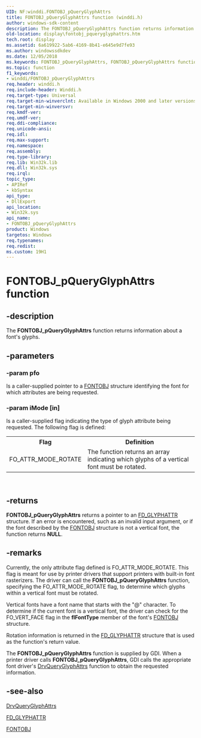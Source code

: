 ```yaml
---
UID: NF:winddi.FONTOBJ_pQueryGlyphAttrs
title: FONTOBJ_pQueryGlyphAttrs function (winddi.h)
author: windows-sdk-content
description: The FONTOBJ_pQueryGlyphAttrs function returns information about a font's glyphs.
old-location: display\fontobj_pqueryglyphattrs.htm
tech.root: display
ms.assetid: 6a619922-5ab6-4169-8b41-e645e9d7fe93
ms.author: windowssdkdev
ms.date: 12/05/2018
ms.keywords: FONTOBJ_pQueryGlyphAttrs, FONTOBJ_pQueryGlyphAttrs function [Display Devices], display.fontobj_pqueryglyphattrs, gdifncs_d646608d-3765-4cc7-aeff-bf5dc050d6b5.xml, winddi/FONTOBJ_pQueryGlyphAttrs
ms.topic: function
f1_keywords:
- winddi/FONTOBJ_pQueryGlyphAttrs
req.header: winddi.h
req.include-header: Winddi.h
req.target-type: Universal
req.target-min-winverclnt: Available in Windows 2000 and later versions of the Windows operating systems.
req.target-min-winversvr: 
req.kmdf-ver: 
req.umdf-ver: 
req.ddi-compliance: 
req.unicode-ansi: 
req.idl: 
req.max-support: 
req.namespace: 
req.assembly: 
req.type-library: 
req.lib: Win32k.lib
req.dll: Win32k.sys
req.irql: 
topic_type:
- APIRef
- kbSyntax
api_type:
- DllExport
api_location:
- Win32k.sys
api_name:
- FONTOBJ_pQueryGlyphAttrs
product: Windows
targetos: Windows
req.typenames: 
req.redist: 
ms.custom: 19H1
---
```


# FONTOBJ_pQueryGlyphAttrs function


## -description


The <b>FONTOBJ_pQueryGlyphAttrs</b> function returns information about a font's glyphs.


## -parameters




### -param pfo

Is a caller-supplied pointer to a <a href="https://docs.microsoft.com/windows/desktop/api/winddi/ns-winddi-fontobj">FONTOBJ</a> structure identifying the font for which attributes are being requested.


### -param iMode [in]

Is a caller-supplied flag indicating the type of glyph attribute being requested. The following flag is defined:

<table>
<tr>
<th>Flag</th>
<th>Definition</th>
</tr>
<tr>
<td>
FO_ATTR_MODE_ROTATE

</td>
<td>
The function returns an array indicating which glyphs of a vertical font must be rotated.

</td>
</tr>
</table>
 


## -returns



<b>FONTOBJ_pQueryGlyphAttrs</b> returns a pointer to an <a href="https://docs.microsoft.com/windows/desktop/api/winddi/ns-winddi-fd_glyphattr">FD_GLYPHATTR</a> structure. If an error is encountered, such as an invalid input argument, or if the font described by the <a href="https://docs.microsoft.com/windows/desktop/api/winddi/ns-winddi-fontobj">FONTOBJ</a> structure is not a vertical font, the function returns <b>NULL</b>.




## -remarks



Currently, the only attribute flag defined is FO_ATTR_MODE_ROTATE. This flag is meant for use by printer drivers that support printers with built-in font rasterizers. The driver can call the <b>FONTOBJ_pQueryGlyphAttrs</b> function, specifying the FO_ATTR_MODE_ROTATE flag, to determine which glyphs within a vertical font must be rotated.

Vertical fonts have a font name that starts with the "@" character. To determine if the current font is a vertical font, the driver can check for the FO_VERT_FACE flag in the <b>flFontType</b> member of the font's <a href="https://docs.microsoft.com/windows/desktop/api/winddi/ns-winddi-fontobj">FONTOBJ</a> structure.

Rotation information is returned in the <a href="https://docs.microsoft.com/windows/desktop/api/winddi/ns-winddi-fd_glyphattr">FD_GLYPHATTR</a> structure that is used as the function's return value.

The <b>FONTOBJ_pQueryGlyphAttrs</b> function is supplied by GDI. When a printer driver calls <b>FONTOBJ_pQueryGlyphAttrs</b>, GDI calls the appropriate font driver's <a href="https://docs.microsoft.com/windows/desktop/api/winddi/nc-winddi-pfn_drvqueryglyphattrs">DrvQueryGlyphAttrs</a> function to obtain the requested information.




## -see-also




<a href="https://docs.microsoft.com/windows/desktop/api/winddi/nc-winddi-pfn_drvqueryglyphattrs">DrvQueryGlyphAttrs</a>



<a href="https://docs.microsoft.com/windows/desktop/api/winddi/ns-winddi-fd_glyphattr">FD_GLYPHATTR</a>



<a href="https://docs.microsoft.com/windows/desktop/api/winddi/ns-winddi-fontobj">FONTOBJ</a>
 

 

